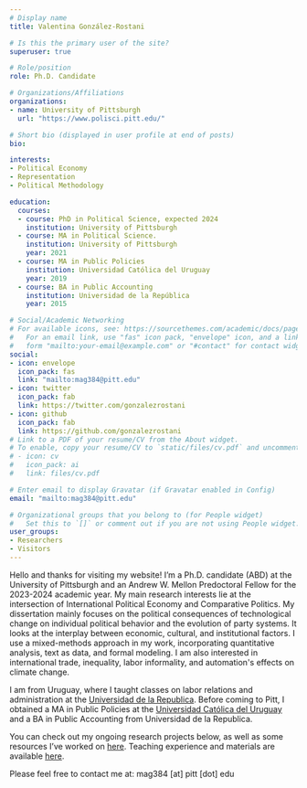 ```yaml
---
# Display name
title: Valentina González-Rostani

# Is this the primary user of the site?
superuser: true

# Role/position
role: Ph.D. Candidate

# Organizations/Affiliations
organizations:
- name: University of Pittsburgh
  url: "https://www.polisci.pitt.edu/"

# Short bio (displayed in user profile at end of posts)
bio: 

interests:
- Political Economy
- Representation
- Political Methodology

education:
  courses:
  - course: PhD in Political Science, expected 2024
    institution: University of Pittsburgh
  - course: MA in Political Science.
    institution: University of Pittsburgh
    year: 2021
  - course: MA in Public Policies 
    institution: Universidad Católica del Uruguay
    year: 2019
  - course: BA in Public Accounting 
    institution: Universidad de la República
    year: 2015

# Social/Academic Networking
# For available icons, see: https://sourcethemes.com/academic/docs/page-builder/#icons
#   For an email link, use "fas" icon pack, "envelope" icon, and a link in the
#   form "mailto:your-email@example.com" or "#contact" for contact widget.
social:
- icon: envelope
  icon_pack: fas
  link: "mailto:mag384@pitt.edu"
- icon: twitter
  icon_pack: fab
  link: https://twitter.com/gonzalezrostani
- icon: github
  icon_pack: fab
  link: https://github.com/gonzalezrostani
# Link to a PDF of your resume/CV from the About widget.
# To enable, copy your resume/CV to `static/files/cv.pdf` and uncomment the lines below.
# - icon: cv
#   icon_pack: ai
#   link: files/cv.pdf

# Enter email to display Gravatar (if Gravatar enabled in Config)
email: "mailto:mag384@pitt.edu"

# Organizational groups that you belong to (for People widget)
#   Set this to `[]` or comment out if you are not using People widget.
user_groups:
- Researchers
- Visitors
---
```


Hello and thanks for visiting my website! I’m a Ph.D. candidate (ABD) at the University of Pittsburgh and an Andrew W. Mellon Predoctoral Fellow for the 2023-2024 academic year. My main research interests lie at the intersection of International Political Economy and Comparative Politics. My dissertation mainly focuses on the political consequences of technological change on individual political behavior and the evolution of party systems. It looks at the interplay between economic, cultural, and institutional factors. I use a mixed-methods approach in my work, incorporating quantitative analysis, text as data, and formal modeling. I am also interested in international trade, inequality, labor informality, and automation's effects on climate change.

I am from Uruguay, where I taught classes on labor relations and administration at the [Universidad de la Republica](https://udelar.edu.uy/portal/). Before coming to Pitt, I obtained a MA in Public Policies at the [Universidad Católica del Uruguay](https://ucu.edu.uy/es/taxonomy/term/40/node/113) and a BA in Public Accounting from Universidad de la Republica.

You can check out my ongoing research projects below, as well as some resources I’ve worked on [here](https://gonzalez-rostani.netlify.app/resources/). Teaching experience and materials are available [here](https://gonzalez-rostani.netlify.app/courses/). 

Please feel free to contact me at: mag384 [at] pitt [dot] edu
